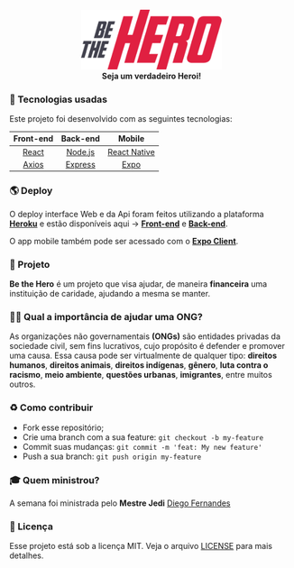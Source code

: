 <h4 align="center">
<img src="./mobile/src/assets/logo@3x.png" width="250px" /><br>
 <b>Seja um verdadeiro Heroi!</b>
</h4>

### :rocket: Tecnologias usadas
Este projeto foi desenvolvido com as seguintes tecnologias:

<center>

| Front-end | Back-end | Mobile |
|:-:	|:-:	|:-:	|
| [React](https://pt-br.reactjs.org/) | [Node.js](https://nodejs.org/en/) | [React Native](https://reactnative.dev/) 	|
| [Axios](https://alligator.io/react/axios-react/) 	| [Express](https://expressjs.com/pt-br/) 	| [Expo](https://expo.io/) 	|

</center>

### :earth_americas: Deploy

O deploy interface Web e da Api foram feitos utilizando a plataforma **[Heroku](https://www.heroku.com/)** e estão disponíveis aqui -> **[Front-end](https://be-th.herokuapp.com/)** e **[Back-end](https://be-th-api.herokuapp.com/)**.

O app mobile também pode ser acessado com o **[Expo Client](https://expo.io/@erickreis/bethehero)**.

### :muscle: Projeto

<b>Be the Hero</b> é um projeto que visa ajudar, de maneira <b>financeira</b> uma instituição de caridade, ajudando a mesma se manter. 

### 🦸‍♂️ Qual a importância de ajudar uma ONG? <br>
As organizações não governamentais <b>(ONGs)</b> são entidades privadas da sociedade civil, sem fins lucrativos, cujo propósito é defender e promover uma causa. Essa causa pode ser virtualmente de qualquer tipo: <b>direitos humanos</b>, <b>direitos animais</b>, <b>direitos indígenas</b>, <b>gênero</b>, <b>luta contra o racismo</b>, <b>meio ambiente</b>, <b>questões urbanas</b>, <b>imigrantes</b>, entre muitos outros.

### :recycle: Como contribuir

- Fork esse repositório;
- Crie uma branch com a sua feature: `git checkout -b my-feature`
- Commit suas mudanças: `git commit -m 'feat: My new feature'`
- Push a sua branch: `git push origin my-feature`

### :mortar_board: Quem ministrou?

A semana foi ministrada pelo <b>Mestre Jedi</b> [Diego Fernandes](https://github.com/diego3g)

### :memo: Licença

Esse projeto está sob a licença MIT. Veja o arquivo [LICENSE](LICENSE) para mais detalhes.